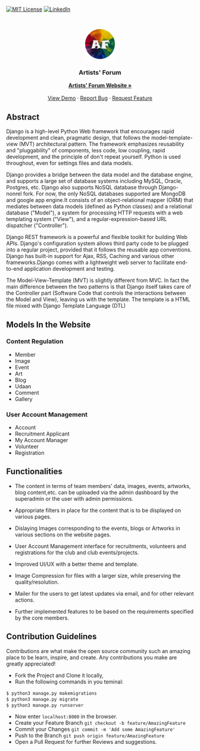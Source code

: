 

[![MIT License][license-shield]][license-url]
[![LinkedIn][linkedin-shield]][linkedin-url]

<br />

<p align="center">
  <a href="https://github.com/Artists-Forum-NITK/AF_Website">
    <img src="https://github.com/Artists-Forum-NITK/AF_Website/blob/master/mysite/static/images/af-small.png" alt="Logo" width="80" height="80">
  </a>

  <h3 align="center">Artists' Forum</h3>

  <p align="center">
    <a href="http://example.com/"><strong>  Artists' Forum Website »</strong></a>
    <br>
    <br>
    <a href="http://137.116.134.135:8000/">View Demo</a>
    ·
    <a href="issues-url">Report Bug</a>
    ·
    <a href="https://github.com/Artists-Forum-NITK/AF_Website/issues/new">Request Feature</a>
  </p>
</p>

## Abstract

Django is a high-level Python Web framework that encourages rapid development and clean, pragmatic design, that follows the model-template-view (MVT) architectural pattern. The framework emphasizes reusability and "pluggability" of components, less code, low coupling, rapid development, and the principle of don't repeat yourself. Python is used throughout, even for settings files and data models. 

Django provides a bridge between the data model and the database engine, and supports a large set of database systems including MySQL, Oracle, Postgres, etc. Django also supports NoSQL database through Django-nonrel fork. For now, the only NoSQL databases supported are MongoDB and google app engine.It consists of an object-relational mapper (ORM) that mediates between data models (defined as Python classes) and a relational database ("Model"), a system for processing HTTP requests with a web templating system ("View"), and a regular-expression-based URL dispatcher ("Controller"). 

Django REST framework is a powerful and flexible toolkit for building Web APIs. Django's configuration system allows third party code to be plugged into a regular project, provided that it follows the reusable app conventions. Django has built-in support for Ajax, RSS, Caching and various other frameworks.Django comes with a lightweight web server to facilitate end-to-end application development and testing.

The Model-View-Template (MVT) is slightly different from MVC. In fact the main difference between the two patterns is that Django itself takes care of the Controller part (Software Code that controls the interactions between the Model and View), leaving us with the template. The template is a HTML file mixed with Django Template Language (DTL)

## Models In the Website

### Content Regulation
- Member
- Image
- Event
- Art
- Blog
- Udaan
- Comment
- Gallery

### User Account Management
- Account
- Recruitment Applicant
- My Account Manager
- Volunteer
- Registration

## Functionalities 

- The content in terms of team members' data, images, events, artworks, blog content,etc. can be uploaded via the admin dashboard by the superadmin or the user with admin permissions.

- Appropriate filters in place for the content that is to be displayed on various pages. 

- Dislaying Images corresponding to the events, blogs or Artworks in various sections on the website pages.

- User Account Management interface for recruitments, volunteers and registrations for the club and club events/projects.

- Improved UI/UX with a better theme and template.

- Image Compression for files with a larger size, while preserving the quality/resolution.

- Mailer for the users to get latest updates via email, and for other relevant actions.

- Further implemented features to be based on the requirements specified by the core members.

## Contribution Guidelines

Contributions are what make the open source community such an amazing place to be learn, inspire, and create. 
Any contributions you make are greatly appreciated! 

- Fork the Project and Clone it locally,
- Run the following commands in you teminal:
```
$ python3 manage.py makemigrations
$ python3 manage.py migrate
$ python3 manage.py runserver
```
- Now enter `localhost:8000` in the browser.
- Create your Feature Branch `git checkout -b feature/AmazingFeature`
- Commit your Changes `git commit -m 'Add some AmazingFeature'`
- Push to the Branch `git push origin feature/AmazingFeature`
- Open a Pull Request for further Reviews and suggestions.



[license-shield]: https://img.shields.io/github/license/othneildrew/Best-README-Template.svg?style=for-the-badge
[license-url]: https://github.com/Artists-Forum-NITK/AF_Website/blob/master/LICENSE.txt
[linkedin-shield]: https://img.shields.io/badge/-LinkedIn-black.svg?style=for-the-badge&logo=linkedin&colorB=555
[linkedin-url]: https://www.linkedin.com/company/artists_forum_nitk/?originalSubdomain=in
[product-screenshot]: https://github.com/Artists-Forum-NITK/AF_Website/blob/master/mysite/static/images/af-small.png
